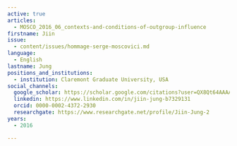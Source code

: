 ```yaml
---
active: true
articles:
  - MOSCO_2016_06_contexts-and-conditions-of-outgroup-influence
firstname: Jiin
issue:
  - content/issues/hommage-serge-moscovici.md
language:
  - English
lastname: Jung
positions_and_institutions:
  - institution: Claremont Graduate University, USA
social_channels:
  google_scholar: https://scholar.google.com/citations?user=QX8Qt64AAAAJ&hl=en
  linkedin: https://www.linkedin.com/in/jiin-jung-b7329131
  orcid: 0000-0002-4372-2930
  researchgate: https://www.researchgate.net/profile/Jiin-Jung-2
years:
  - 2016

---
```

